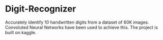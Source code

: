 # Digit-Recognizer
Accurately identify 10 handwritten digits from a dataset of 60K images. Convoluted Neural Networks have been used to achieve this. The project is built on kaggle.
